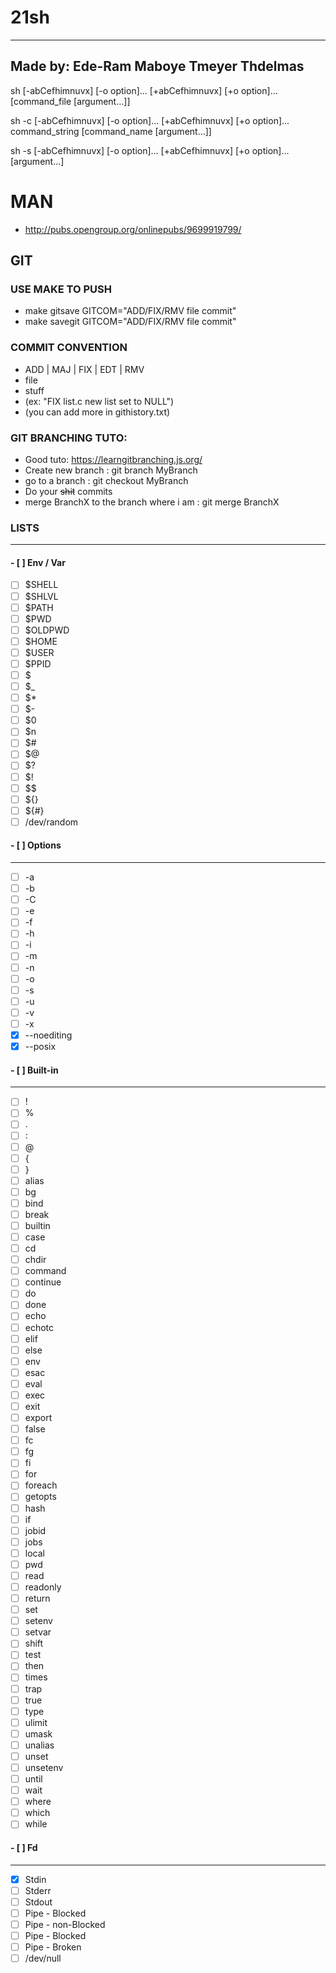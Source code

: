 # 21sh
___
Made by: Ede-Ram Maboye Tmeyer Thdelmas
---
sh [-abCefhimnuvx] [-o option]... [+abCefhimnuvx] [+o option]...
[command_file [argument...]]

sh -c [-abCefhimnuvx] [-o option]... [+abCefhimnuvx] [+o option]...
command_string [command_name [argument...]]

sh -s [-abCefhimnuvx] [-o option]... [+abCefhimnuvx] [+o option]...
[argument...]

# MAN
- http://pubs.opengroup.org/onlinepubs/9699919799/

## GIT
### USE MAKE TO PUSH
- make gitsave GITCOM="ADD/FIX/RMV file commit"
- make savegit GITCOM="ADD/FIX/RMV file commit"
### COMMIT CONVENTION
- ADD | MAJ | FIX | EDT | RMV
- file
- stuff
- (ex: "FIX list.c new list set to NULL")
- (you can add more in githistory.txt)
### **GIT BRANCHING TUTO:**
- Good tuto: https://learngitbranching.js.org/
- Create new branch						:	git branch MyBranch
- go to a branch							:	git checkout MyBranch
- Do your ~~shit~~ commits
- merge BranchX to the branch where i am	:	git merge BranchX

### LISTS
___
#### - [ ] Env / Var 
- [ ] $SHELL 
- [ ] $SHLVL 
- [ ] $PATH 
- [ ] $PWD 
- [ ] $OLDPWD
- [ ] $HOME
- [ ] $USER
- [ ] $PPID
- [ ] $
- [ ] $_
- [ ] $*
- [ ] $-
- [ ] $0
- [ ] $n
- [ ] $# 
- [ ] $@
- [ ] $? 
- [ ] $!
- [ ] $$
- [ ] ${}
- [ ] ${#}
- [ ] /dev/random

#### - [ ] Options
___
- [ ] -a
- [ ] -b
- [ ] -C
- [ ] -e
- [ ] -f
- [ ] -h
- [ ] -i
- [ ] -m
- [ ] -n
- [ ] -o
- [ ] -s
- [ ] -u
- [ ] -v
- [ ] -x
- [x] --noediting 
- [x] --posix 

#### - [ ] Built-in
___
- [ ] !
- [ ] %
- [ ] .
- [ ] :
- [ ] @
- [ ] {
- [ ] }
- [ ] alias
- [ ] bg
- [ ] bind
- [ ] break
- [ ] builtin
- [ ] case
- [ ] cd
- [ ] chdir
- [ ] command
- [ ] continue
- [ ] do
- [ ] done
- [ ] echo
- [ ] echotc
- [ ] elif
- [ ] else
- [ ] env
- [ ] esac
- [ ] eval
- [ ] exec
- [ ] exit
- [ ] export
- [ ] false
- [ ] fc
- [ ] fg
- [ ] fi
- [ ] for
- [ ] foreach
- [ ] getopts
- [ ] hash
- [ ] if
- [ ] jobid
- [ ] jobs
- [ ] local
- [ ] pwd
- [ ] read
- [ ] readonly
- [ ] return
- [ ] set
- [ ] setenv
- [ ] setvar
- [ ] shift
- [ ] test
- [ ] then
- [ ] times
- [ ] trap
- [ ] true
- [ ] type
- [ ] ulimit
- [ ] umask
- [ ] unalias
- [ ] unset
- [ ] unsetenv
- [ ] until
- [ ] wait
- [ ] where
- [ ] which
- [ ] while

#### - [ ] Fd
___
- [x] Stdin
- [ ] Stderr
- [ ] Stdout
- [ ] Pipe - Blocked
- [ ] Pipe - non-Blocked
- [ ] Pipe - Blocked
- [ ] Pipe - Broken
- [ ] /dev/null
